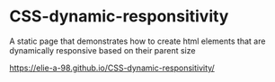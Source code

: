 # CSS-dynamic-responsitivity
A static page that demonstrates how to create html elements that are dynamically responsive based on their parent size


https://elie-a-98.github.io/CSS-dynamic-responsitivity/
